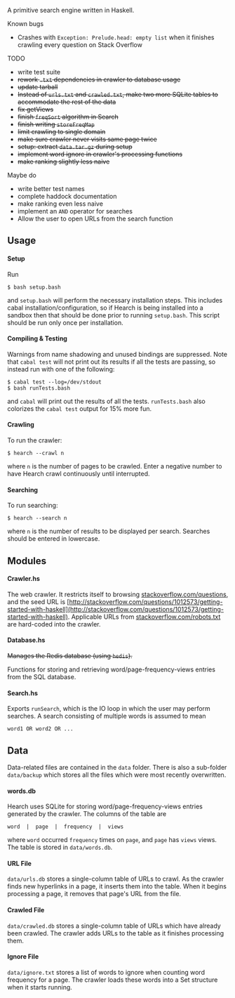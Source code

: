 A primitive search engine written in Haskell.

Known bugs
  * Crashes with `Exception: Prelude.head: empty list` when it finishes
    crawling every question on Stack Overflow

TODO
  * write test suite
  * ~~rework `.txt` dependencies in crawler to database usage~~
  * ~~update tarball~~
  * ~~Instead of `urls.txt` and `crawled.txt`, make two more SQLite tables
    to accommodate the rest of the data~~
  * ~~fix getViews~~
  * ~~finish `freqSort` algorithm in Search~~
  * ~~finish writing `storeFreqMap`~~
  * ~~limit crawling to single domain~~
  * ~~make sure crawler never visits same page twice~~
  * ~~setup: extract `data.tar.gz` during setup~~
  * ~~implement word ignore in crawler's processing functions~~
  * ~~make ranking slightly less naive~~

Maybe do
  * write better test names
  * complete haddock documentation
  * make ranking even less naive
  * implement an `AND` operator for searches
  * Allow the user to open URLs from the search function

## Usage

#### Setup

Run

    $ bash setup.bash

and `setup.bash` will perform the necessary installation steps. This includes
cabal installation/configuration, so if Hearch is being installed into a
sandbox then that should be done prior to running `setup.bash`. This script
should be run only once per installation.

#### Compiling & Testing

Warnings from name shadowing and unused bindings are suppressed. Note that
`cabal test` will not print out its results if all the tests are passing, so
instead run with one of the following:

    $ cabal test --log=/dev/stdout
    $ bash runTests.bash

and `cabal` will print out the results of all the tests. `runTests.bash`
also colorizes the `cabal test` output for 15% more fun.

#### Crawling

To run the crawler:

    $ hearch --crawl n

where `n` is the number of pages to be crawled. Enter a negative number to
have Hearch crawl continuously until interrupted.

#### Searching

To run searching:

    $ hearch --search n

where `n` is the number of results to be displayed per search. Searches
should be entered in lowercase.

## Modules

#### Crawler.hs

The web crawler. It restricts itself to browsing
[stackoverflow.com/questions](http://stackoverflow.com/questions), and the
seed URL is
[http://stackoverflow.com/questions/1012573/getting-started-with-haskell](http://stackoverflow.com/questions/1012573/getting-started-with-haskell).
Applicable URLs from
[stackoverflow.com/robots.txt](http://stackoverflow.com/robots.txt) are
hard-coded into the crawler.

#### Database.hs

~~Manages the Redis database (using `hedis`).~~

Functions for storing and retrieving word/page-frequency-views entries from the
SQL database.

#### Search.hs

Exports `runSearch`, which is the IO loop in which the user may perform
searches. A search consisting of multiple words is assumed to mean

    word1 OR word2 OR ...

## Data

Data-related files are contained in the `data` folder. There is also a
sub-folder `data/backup` which stores all the files which were most recently
overwritten.

#### words.db

Hearch uses SQLite for storing word/page-frequency-views entries generated by the
crawler. The columns of the table are

    word  |  page  |  frequency  |  views

where `word` occurred `frequency` times on `page`, and `page` has `views`
views. The table is stored in `data/words.db`.

#### URL File

`data/urls.db` stores a single-column table of URLs to crawl. As the crawler
finds new hyperlinks in a page, it inserts them into the table. When it begins
processing a page, it removes that page's URL from the file.

#### Crawled File

`data/crawled.db` stores a single-column table of URLs which have already
been crawled. The crawler adds URLs to the table as it finishes processing
them.

#### Ignore File

`data/ignore.txt` stores a list of words to ignore when counting word
frequency for a page. The crawler loads these words into a Set structure
when it starts running.
